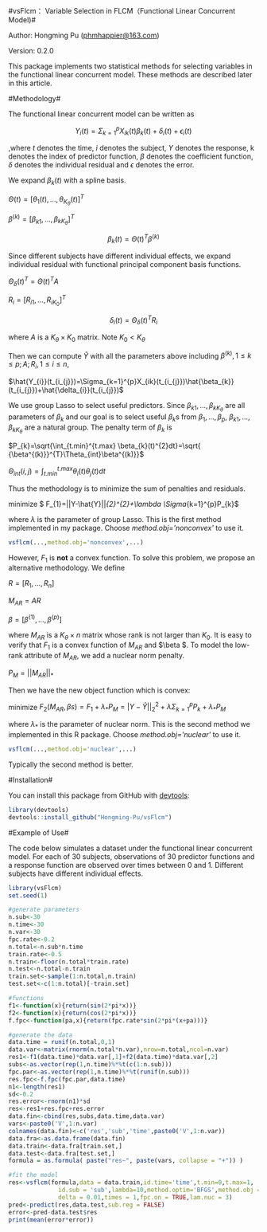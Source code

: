 #vsFlcm： Variable Selection in FLCM（Functional Linear Concurrent Model)#

Author: Hongming Pu (phmhappier@163.com)

Version: 0.2.0

This package implements two statistical methods  for selecting variables in the functional linear concurrent model. These methods are described later in this article.

#Methodology#

The functional linear concurrent model can be written as 

 $$Y_{i}(t)=\Sigma_{k=1}^{p}X_{ik}(t)\beta_{k}(t)+\delta_{i}(t)+\epsilon_{i}(t)$$

,where $t$ denotes the time, $i$ denotes the subject, $Y$ denotes the response, k denotes the index of predictor function, $\beta$ denotes the coefficient function, $\delta$ denotes the individual residual and $\epsilon$ denotes the error.

We expand $\beta_{k}(t)$ with a spline basis.

$\Theta(t)=[\theta_{1}(t),\dots,\theta_{K_{\theta}}(t)]^{T}$

$\beta^{(k)}=[\beta_{k1},\dots,\beta_{kK_{\theta}}]^{T}$

$$\beta_{k}(t)=\Theta(t)^{T}\beta^{(k)}$$

Since different subjects have different individual effects, we expand individual residual with  functional principal component basis functions.

$\Theta_{\delta}(t)^{T}=\Theta(t)^{T}A$

$R_{i}=[R_{i1},\dots,R_{iK_{0}}]^{T}$

$$\delta_{i}(t)=\Theta_{\delta}(t)^{T}R_{i}$$

where $A$ is a $K_{\theta}\times K_{0}$ matrix. Note $K_{0}<K_{\theta}$

Then we can compute $\hat{Y}$ with all the parameters above including $\beta^{(k)},1\leq k\leq p; A; R_{i}, 1\leq i \leq n$,  

$\hat{Y_{i}}(t_{i_{j}})=\Sigma_{k=1}^{p}X_{ik}(t_{i_{j}})\hat{\beta_{k}}(t_{i_{j}})+\hat{\delta_{i}}(t_{i_{j}})$ 

We use group Lasso to select useful predictors.  Since $\beta_{k1},\dots,\beta_{kK_{\theta}}$ are all parameters of $\beta_{k}$ and our goal is to select useful $\beta_{k}$s from $\beta_{1},\dots,\beta_{p}$, $\beta_{k1},\dots,\beta_{kK_{\theta}}$ are a natural group. The penalty term of $\beta_{k}$ is 

$P_{k}=\sqrt{\int_{t.min}^{t.max} \beta_{k}(t)^{2}dt}=\sqrt{ {\beta^{(k)}}^{T}\Theta_{int}\beta^{(k)}}$

$\Theta_{int}(i,j)=\int_{t.min}^{t.max}\theta_{i}(t)\theta_{j}(t)dt$

Thus the methodology is to minimize the sum of penalties and residuals.

minimize  $   F_{1}=||Y-\hat{Y}||_{2}^{2}+\lambda \Sigma_{k=1}^{p}P_{k}$

where $\lambda$ is the parameter of group Lasso. This is the first method implemented in my package. Choose *method.obj='nonconvex'* to use it.

~~~R
vsflcm(...,method.obj='nonconvex',...)
~~~

However, $F_{1}$ is **not** a convex function. To solve this problem, we propose an alternative methodology. We define

$R=[R_{1},\dots,R_{n}]$

$M_{AR}=AR$

$\beta =[\beta^{(1)},\dots,\beta^{(p)}]$

where $M_{AR}$ is a $K_{\theta}\times n$ matrix whose rank is not larger than $K_{0}$. It is easy to verify that $F_{1}$ is a convex function of $M_{AR}$ and $\beta $. To model the low-rank attribute of $M_{AR}$, we add a nuclear norm penalty.

$P_{M}=||M_{AR}||_{*}$

Then we have the new object function which is convex:

minimize $F_{2}(M_{AR},\beta s)=F_{1}+\lambda_{*}P_{M}=|Y-\hat{Y}||_{2}^{2}+\lambda \Sigma_{k=1}^{p}P_{k}+\lambda_{*}P_{M}$

where $\lambda_{*}$ is the parameter of nuclear norm. This is the second method we implemented in this R package. Choose *method.obj='nuclear'* to use it.

~~~R
vsflcm(...,method.obj='nuclear',...)
~~~

Typically the second method is better.

#Installation#

You can install this package from GitHub with [devtools](https://github.com/hadley/devtools):

~~~R
library(devtools)
devtools::install_github("Hongming-Pu/vsFlcm")
~~~



#Example of Use#

The code below simulates a dataset under the functional linear concurrent model. For each of 30 subjects, observations of 30 predictor functions and a response function are observed over times between 0 and 1.  Different subjects have different individual effects.

~~~R
library(vsFlcm)
set.seed(1)

#generate parameters
n.sub<-30
n.time<-30
n.var<-30
fpc.rate<-0.2
n.total<-n.sub*n.time
train.rate<-0.5
n.train<-floor(n.total*train.rate)
n.test<-n.total-n.train
train.set<-sample(1:n.total,n.train)
test.set<-c(1:n.total)[-train.set]

#functions
f1<-function(x){return(sin(2*pi*x))}
f2<-function(x){return(cos(2*pi*x))}
f.fpc<-function(pa,x){return(fpc.rate*sin(2*pi*(x+pa)))}

#generate the data
data.time = runif(n.total,0,1)
data.var<-matrix(rnorm(n.total*n.var),nrow=n.total,ncol=n.var)
res1<-f1(data.time)*data.var[,1]+f2(data.time)*data.var[,2]
subs<-as.vector(rep(1,n.time)%*%t(c(1:n.sub)))
fpc.par<-as.vector(rep(1,n.time)%*%t(runif(n.sub)))
res.fpc<-f.fpc(fpc.par,data.time)
n1<-length(res1)
sd<-0.2
res.error<-rnorm(n1)*sd
res<-res1+res.fpc+res.error
data.fin<-cbind(res,subs,data.time,data.var)
vars<-paste0('V',1:n.var)
colnames(data.fin)<-c('res','sub','time',paste0('V',1:n.var))
data.fra<-as.data.frame(data.fin)
data.train<-data.fra[train.set,]
data.test<-data.fra[test.set,]
formula = as.formula( paste("res~", paste(vars, collapse = "+")) )

#fit the model
res<-vsflcm(formula,data = data.train,id.time='time',t.min=0,t.max=1,
              id.sub = 'sub',lambda=10,method.optim='BFGS',method.obj = 'nuclear',
              delta = 0.01,times = 1,fpc.on = TRUE,lam.nuc = 3)
pred<-predict(res,data.test,sub.reg = FALSE)
error<-pred-data.test$res
print(mean(error*error))
~~~



